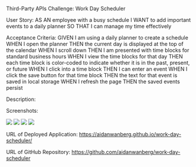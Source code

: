 Third-Party APIs Challenge: Work Day Scheduler

User Story: AS AN employee with a busy schedule
I WANT to add important events to a daily planner
SO THAT I can manage my time effectively

Acceptance Criteria: GIVEN I am using a daily planner to create a schedule
WHEN I open the planner
THEN the current day is displayed at the top of the calendar
WHEN I scroll down
THEN I am presented with time blocks for standard business hours
WHEN I view the time blocks for that day
THEN each time block is color-coded to indicate whether it is in the past, present, or future
WHEN I click into a time block
THEN I can enter an event
WHEN I click the save button for that time block
THEN the text for that event is saved in local storage
WHEN I refresh the page
THEN the saved events persist

Description:



Screenshots:

<img src="./assets/images/">
<img src="./assets/images/">
<img src="./assets/images/">
<img src="./assets/images/">

URL of Deployed Application: https://aidanwanberg.github.io/work-day-scheduler/

URL of GitHub Repository: https://github.com/aidanwanberg/work-day-scheduler